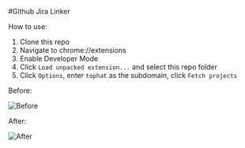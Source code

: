 #Github Jira Linker

How to use:

1. Clone this repo
2. Navigate to chrome://extensions
3. Enable Developer Mode
4. Click `Load unpacked extension...` and select this repo folder
5. Click `Options`, enter `tophat` as the subdomain, click `Fetch projects`

Before:

![Before](https://cloud.githubusercontent.com/assets/775741/3294176/14581512-f5a5-11e3-8b7c-294ad9988e5d.png)

After:

![After](https://cloud.githubusercontent.com/assets/775741/3294183/28f93294-f5a5-11e3-90e5-aea81fa8b942.gif)
